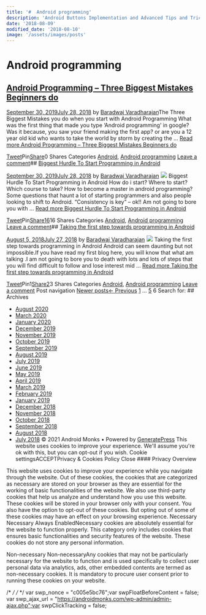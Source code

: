 ```yaml
---
title: '#  Android programming'
description: 'Android Buttons Implementation and Advanced Tips and Tricks Uncategorized - Buttons in Android - OverView and Implementation Android Monks'
date: '2018-08-09'
modified_date: '2018-08-10'
image: '/assets/images/posts'
---
```

#  Android programming

## [Android Programming – Three Biggest Mistakes Beginners do](https://androidmonks.com/three-biggest-mistakes-beginners-do-with-android-programming/)

 [September 30, 2019July 28, 2018](https://androidmonks.com/three-biggest-mistakes-beginners-do-with-android-programming/ "9:54 am") by [Baradwaj Varadharajan](https://androidmonks.com/author/admin/ "View all posts by Baradwaj Varadharajan")The Three Biggest Mistakes you do when you start with Android Programming What was the first thing that made you type ‘Android programming’ in google? Was it because, you saw your friend making the first app? or are you a 12 year old kid who wants to take the world by storm by creating the … [Read more Android Programming – Three Biggest Mistakes Beginners do](https://androidmonks.com/three-biggest-mistakes-beginners-do-with-android-programming/ "Android Programming – Three Biggest Mistakes Beginners do")

[Tweet](https://twitter.com/intent/tweet?text=Android+Programming+-+Three+Biggest+Mistakes+Beginners+do&url=https%3A%2F%2Fandroidmonks.com%2Fthree-biggest-mistakes-beginners-do-with-android-programming%2F)Pin[Share](https://www.facebook.com/share.php?u=https%3A%2F%2Fandroidmonks.com%2Fthree-biggest-mistakes-beginners-do-with-android-programming%2F)0 Shares Categories [Android](https://androidmonks.com/category/android/), [Android programming](https://androidmonks.com/category/android-programming/) [Leave a comment](https://androidmonks.com/three-biggest-mistakes-beginners-do-with-android-programming/#respond)## [Biggest Hurdle To Start Programming in Android](https://androidmonks.com/biggest-hurdle-to-start-programming-in-android/)

 [September 30, 2019July 28, 2018](https://androidmonks.com/biggest-hurdle-to-start-programming-in-android/ "3:19 am") by [Baradwaj Varadharajan](https://androidmonks.com/author/admin/ "View all posts by Baradwaj Varadharajan")  [![](data:image/gif;base64,R0lGODlhAQABAIAAAAAAAP///yH5BAEAAAAALAAAAAABAAEAAAIBRAA7)![](https://androidmonks.com/wp-content/uploads/2018/07/2000px-DO-TALK-READ-WRITE.svg_.png)](https://androidmonks.com/biggest-hurdle-to-start-programming-in-android/) Biggest Hurdle To Start Programming in Android How do i start? Where to start? Which course to take? How to become a master in android programming? Some questions that haunt a lot of starting programmers and also people looking to shift to Android. “Consistency is key” – ok!! Am not going to bore you with … [Read more Biggest Hurdle To Start Programming in Android](https://androidmonks.com/biggest-hurdle-to-start-programming-in-android/ "Biggest Hurdle To Start Programming in Android")

[Tweet](https://twitter.com/intent/tweet?text=Biggest+Hurdle+To+Start+Programming+in+Android&url=https%3A%2F%2Fandroidmonks.com%2Fbiggest-hurdle-to-start-programming-in-android%2F)Pin[Share16](https://www.facebook.com/share.php?u=https%3A%2F%2Fandroidmonks.com%2Fbiggest-hurdle-to-start-programming-in-android%2F)16 Shares Categories [Android](https://androidmonks.com/category/android/), [Android programming](https://androidmonks.com/category/android-programming/) [Leave a comment](https://androidmonks.com/biggest-hurdle-to-start-programming-in-android/#respond)## [Taking the first step towards programming in Android](https://androidmonks.com/taking-the-first-step-towards-programming-in-android/)

 [August 5, 2018July 27, 2018](https://androidmonks.com/taking-the-first-step-towards-programming-in-android/ "11:34 am") by [Baradwaj Varadharajan](https://androidmonks.com/author/admin/ "View all posts by Baradwaj Varadharajan")  [![](data:image/gif;base64,R0lGODlhAQABAIAAAAAAAP///yH5BAEAAAAALAAAAAABAAEAAAIBRAA7)![](https://androidmonks.com/wp-content/uploads/2018/07/android-logo.jpg)](https://androidmonks.com/taking-the-first-step-towards-programming-in-android/) Taking the first step towards programming in Android Android can seem daunting but not impossible.If you have read my first blog here, you will know that what am talking .I am not going to bore you to death with lots and lots of steps that you will find difficult to follow and lose interest mid … [Read more Taking the first step towards programming in Android](https://androidmonks.com/taking-the-first-step-towards-programming-in-android/ "Taking the first step towards programming in Android")

[Tweet](https://twitter.com/intent/tweet?text=Taking+the+first+step+towards+programming+in+Android&url=https%3A%2F%2Fandroidmonks.com%2Ftaking-the-first-step-towards-programming-in-android%2F)Pin1[Share2](https://www.facebook.com/share.php?u=https%3A%2F%2Fandroidmonks.com%2Ftaking-the-first-step-towards-programming-in-android%2F)3 Shares Categories [Android](https://androidmonks.com/category/android/), [Android programming](https://androidmonks.com/category/android-programming/) [Leave a comment](https://androidmonks.com/taking-the-first-step-towards-programming-in-android/#respond) Post navigation [Newer posts](https://androidmonks.com/category/android-programming/page/5/)[← Previous](https://androidmonks.com/category/android-programming/page/5/) [1](https://androidmonks.com/category/android-programming/) … [5](https://androidmonks.com/category/android-programming/page/5/) 6  Search for:   ## Archives

* [August 2020](https://androidmonks.com/2020/08/)
* [March 2020](https://androidmonks.com/2020/03/)
* [January 2020](https://androidmonks.com/2020/01/)
* [December 2019](https://androidmonks.com/2019/12/)
* [November 2019](https://androidmonks.com/2019/11/)
* [October 2019](https://androidmonks.com/2019/10/)
* [September 2019](https://androidmonks.com/2019/09/)
* [August 2019](https://androidmonks.com/2019/08/)
* [July 2019](https://androidmonks.com/2019/07/)
* [June 2019](https://androidmonks.com/2019/06/)
* [May 2019](https://androidmonks.com/2019/05/)
* [April 2019](https://androidmonks.com/2019/04/)
* [March 2019](https://androidmonks.com/2019/03/)
* [February 2019](https://androidmonks.com/2019/02/)
* [January 2019](https://androidmonks.com/2019/01/)
* [December 2018](https://androidmonks.com/2018/12/)
* [November 2018](https://androidmonks.com/2018/11/)
* [October 2018](https://androidmonks.com/2018/10/)
* [September 2018](https://androidmonks.com/2018/09/)
* [August 2018](https://androidmonks.com/2018/08/)
* [July 2018](https://androidmonks.com/2018/07/)
 © 2021 Android Monks • Powered by [GeneratePress](https://generatepress.com) This website uses cookies to improve your experience. We'll assume you're ok with this, but you can opt-out if you wish. Cookie settingsACCEPTPrivacy & Cookies Policy   Close #### Privacy Overview

This website uses cookies to improve your experience while you navigate through the website. Out of these cookies, the cookies that are categorized as necessary are stored on your browser as they are essential for the working of basic functionalities of the website. We also use third-party cookies that help us analyze and understand how you use this website. These cookies will be stored in your browser only with your consent. You also have the option to opt-out of these cookies. But opting out of some of these cookies may have an effect on your browsing experience.  Necessary  Necessary Always EnabledNecessary cookies are absolutely essential for the website to function properly. This category only includes cookies that ensures basic functionalities and security features of the website. These cookies do not store any personal information.

 Non-necessary  Non-necessaryAny cookies that may not be particularly necessary for the website to function and is used specifically to collect user personal data via analytics, ads, other embedded contents are termed as non-necessary cookies. It is mandatory to procure user consent prior to running these cookies on your website.

  /* <![CDATA[ */
var tocplus = {"visibility\_show":"show","visibility\_hide":"hide","width":"Auto"};
/* ]]> */  /* <![CDATA[ */
var socialWarfare = {"addons":[],"post\_id":"53","variables":{"emphasizeIcons":false,"powered\_by\_toggle":false,"affiliate\_link":"https:\/\/warfareplugins.com"},"floatBeforeContent":""};
/* ]]> */       var swp\_nonce = "c005e5bc76";var swpFloatBeforeContent = false; var swp\_ajax\_url = "https://androidmonks.com/wp-admin/admin-ajax.php";var swpClickTracking = false; 